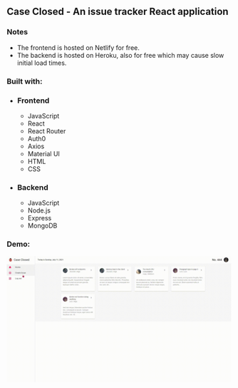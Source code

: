 ## Case Closed - An issue tracker React application

### Notes
* The frontend is hosted on Netlify for free.
* The backend is hosted on Heroku, also for free which may cause slow initial load times.


### Built with: 
* ### Frontend
    * JavaScript
    * React
    * React Router
    * Auth0
    * Axios
    * Material UI
    * HTML
    * CSS
* ### Backend
    * JavaScript
    * Node.js
    * Express
    * MongoDB

### Demo:
![demo](./demo.gif)